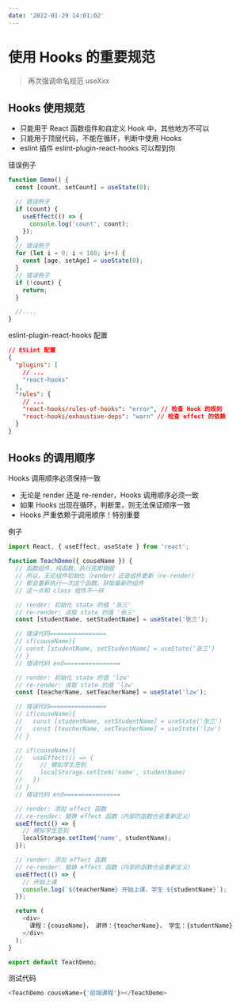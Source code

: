 ```yaml
---
date: '2022-01-29 14:01:02'
---
```


# 使用 Hooks 的重要规范

> 再次强调命名规范 useXxx

## Hooks 使用规范

- 只能用于 React 函数组件和自定义 Hook 中，其他地方不可以
- 只能用于顶层代码，不能在循环，判断中使用 Hooks
- eslint 插件 eslint-plugin-react-hooks 可以帮到你

错误例子

```js
function Demo() {
  const [count, setCount] = useState(0);

  // 错误例子
  if (count) {
    useEffect(() => {
      console.log('count', count);
    });
  }
  // 错误例子
  for (let i = 0; i < 100; i++) {
    const [age, setAge] = useState(0);
  }
  // 错误例子
  if (!count) {
    return;
  }

  //....
}
```

eslint-plugin-react-hooks 配置

```json
// ESLint 配置
{
  "plugins": [
    // ...
    "react-hooks"
  ],
  "rules": {
    // ...
    "react-hooks/rules-of-hooks": "error", // 检查 Hook 的规则
    "react-hooks/exhaustive-deps": "warn" // 检查 effect 的依赖
  }
}
```

## Hooks 的调用顺序

Hooks 调用顺序必须保持一致

- 无论是 render 还是 re-render，Hooks 调用顺序必须一致
- 如果 Hooks 出现在循环，判断里，则无法保证顺序一致
- Hooks 严重依赖于调用顺序！特别重要

例子

```js
import React, { useEffect, useState } from 'react';

function TeachDemo({ couseName }) {
  // 函数组件，纯函数，执行完即销毁
  // 所以，无论组件初始化（render）还是组件更新（re-render）
  // 都会重新执行一次这个函数，获取最新的组件
  // 这一点和 class 组件不一样

  // render: 初始化 state 的值 '张三'
  // re-render: 读取 state 的值 '张三'
  const [studentName, setStudentName] = useState('张三');

  // 错误代码================
  // if(couseName){
  // const [studentName, setStudentName] = useState('张三')
  // }
  // 错误代码 end================

  // render: 初始化 state 的值 'lzw'
  // re-render: 读取 state 的值 'lzw'
  const [teacherName, setTeacherName] = useState('lzw');

  // 错误代码================
  // if(couseName){
  //   const [studentName, setStudentName] = useState('张三')
  //   const [teacherName, setTeacherName] = useState('lzw')
  // }

  // if(couseName){
  //   useEffect(() => {
  //     // 模拟学生签到
  //     localStorage.setItem('name', studentName)
  //   })
  // }
  // 错误代码 end================

  // render: 添加 effect 函数
  // re-render: 替换 effect 函数（内部的函数也会重新定义）
  useEffect(() => {
    // 模拟学生签到
    localStorage.setItem('name', studentName);
  });

  // render: 添加 effect 函数
  // re-render: 替换 effect 函数（内部的函数也会重新定义）
  useEffect(() => {
    // 开始上课
    console.log(`${teacherName} 开始上课，学生 ${studentName}`);
  });

  return (
    <div>
      课程：{couseName}， 讲师：{teacherName}， 学生：{studentName}
    </div>
  );
}

export default TeachDemo;
```

测试代码

```js
<TeachDemo couseName={'前端课程'}></TeachDemo>
```
